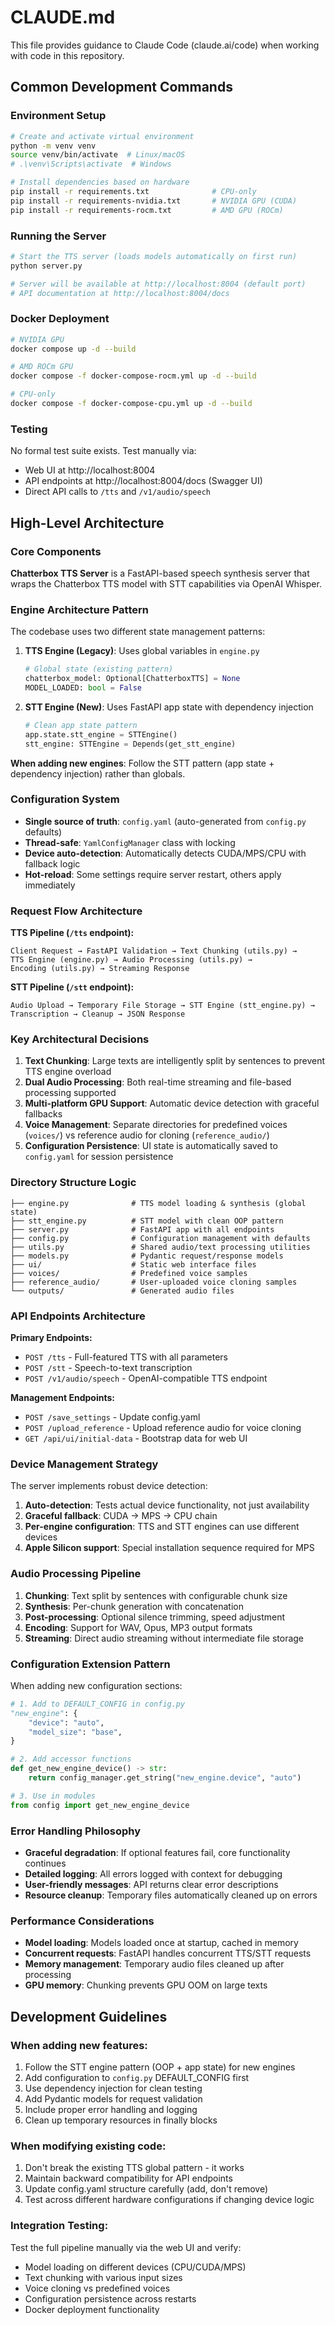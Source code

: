 # CLAUDE.md

This file provides guidance to Claude Code (claude.ai/code) when working with code in this repository.

## Common Development Commands

### Environment Setup
```bash
# Create and activate virtual environment
python -m venv venv
source venv/bin/activate  # Linux/macOS
# .\venv\Scripts\activate  # Windows

# Install dependencies based on hardware
pip install -r requirements.txt              # CPU-only
pip install -r requirements-nvidia.txt       # NVIDIA GPU (CUDA)
pip install -r requirements-rocm.txt         # AMD GPU (ROCm)
```

### Running the Server
```bash
# Start the TTS server (loads models automatically on first run)
python server.py

# Server will be available at http://localhost:8004 (default port)
# API documentation at http://localhost:8004/docs
```

### Docker Deployment
```bash
# NVIDIA GPU
docker compose up -d --build

# AMD ROCm GPU  
docker compose -f docker-compose-rocm.yml up -d --build

# CPU-only
docker compose -f docker-compose-cpu.yml up -d --build
```

### Testing
No formal test suite exists. Test manually via:
- Web UI at http://localhost:8004
- API endpoints at http://localhost:8004/docs (Swagger UI)
- Direct API calls to `/tts` and `/v1/audio/speech`

## High-Level Architecture

### Core Components

**Chatterbox TTS Server** is a FastAPI-based speech synthesis server that wraps the Chatterbox TTS model with STT capabilities via OpenAI Whisper.

### Engine Architecture Pattern
The codebase uses two different state management patterns:

1. **TTS Engine (Legacy)**: Uses global variables in `engine.py`
   ```python
   # Global state (existing pattern)
   chatterbox_model: Optional[ChatterboxTTS] = None
   MODEL_LOADED: bool = False
   ```

2. **STT Engine (New)**: Uses FastAPI app state with dependency injection
   ```python
   # Clean app state pattern
   app.state.stt_engine = STTEngine()
   stt_engine: STTEngine = Depends(get_stt_engine)
   ```

**When adding new engines**: Follow the STT pattern (app state + dependency injection) rather than globals.

### Configuration System
- **Single source of truth**: `config.yaml` (auto-generated from `config.py` defaults)
- **Thread-safe**: `YamlConfigManager` class with locking
- **Device auto-detection**: Automatically detects CUDA/MPS/CPU with fallback logic
- **Hot-reload**: Some settings require server restart, others apply immediately

### Request Flow Architecture

**TTS Pipeline (`/tts` endpoint):**
```
Client Request → FastAPI Validation → Text Chunking (utils.py) → 
TTS Engine (engine.py) → Audio Processing (utils.py) → 
Encoding (utils.py) → Streaming Response
```

**STT Pipeline (`/stt` endpoint):**
```
Audio Upload → Temporary File Storage → STT Engine (stt_engine.py) → 
Transcription → Cleanup → JSON Response
```

### Key Architectural Decisions

1. **Text Chunking**: Large texts are intelligently split by sentences to prevent TTS engine overload
2. **Dual Audio Processing**: Both real-time streaming and file-based processing supported
3. **Multi-platform GPU Support**: Automatic device detection with graceful fallbacks
4. **Voice Management**: Separate directories for predefined voices (`voices/`) vs reference audio for cloning (`reference_audio/`)
5. **Configuration Persistence**: UI state is automatically saved to `config.yaml` for session persistence

### Directory Structure Logic
```
├── engine.py              # TTS model loading & synthesis (global state)
├── stt_engine.py          # STT model with clean OOP pattern
├── server.py              # FastAPI app with all endpoints
├── config.py              # Configuration management with defaults
├── utils.py               # Shared audio/text processing utilities
├── models.py              # Pydantic request/response models
├── ui/                    # Static web interface files
├── voices/                # Predefined voice samples
├── reference_audio/       # User-uploaded voice cloning samples
└── outputs/               # Generated audio files
```

### API Endpoints Architecture

**Primary Endpoints:**
- `POST /tts` - Full-featured TTS with all parameters
- `POST /stt` - Speech-to-text transcription  
- `POST /v1/audio/speech` - OpenAI-compatible TTS endpoint

**Management Endpoints:**
- `POST /save_settings` - Update config.yaml
- `POST /upload_reference` - Upload reference audio for voice cloning
- `GET /api/ui/initial-data` - Bootstrap data for web UI

### Device Management Strategy
The server implements robust device detection:
1. **Auto-detection**: Tests actual device functionality, not just availability
2. **Graceful fallback**: CUDA → MPS → CPU chain
3. **Per-engine configuration**: TTS and STT engines can use different devices
4. **Apple Silicon support**: Special installation sequence required for MPS

### Audio Processing Pipeline
1. **Chunking**: Text split by sentences with configurable chunk size
2. **Synthesis**: Per-chunk generation with concatenation
3. **Post-processing**: Optional silence trimming, speed adjustment
4. **Encoding**: Support for WAV, Opus, MP3 output formats
5. **Streaming**: Direct audio streaming without intermediate file storage

### Configuration Extension Pattern
When adding new configuration sections:
```python
# 1. Add to DEFAULT_CONFIG in config.py
"new_engine": {
    "device": "auto",
    "model_size": "base",
}

# 2. Add accessor functions
def get_new_engine_device() -> str:
    return config_manager.get_string("new_engine.device", "auto")

# 3. Use in modules
from config import get_new_engine_device
```

### Error Handling Philosophy
- **Graceful degradation**: If optional features fail, core functionality continues
- **Detailed logging**: All errors logged with context for debugging
- **User-friendly messages**: API returns clear error descriptions
- **Resource cleanup**: Temporary files automatically cleaned up on errors

### Performance Considerations
- **Model loading**: Models loaded once at startup, cached in memory
- **Concurrent requests**: FastAPI handles concurrent TTS/STT requests
- **Memory management**: Temporary audio files cleaned up after processing
- **GPU memory**: Chunking prevents GPU OOM on large texts

## Development Guidelines

### When adding new features:
1. Follow the STT engine pattern (OOP + app state) for new engines
2. Add configuration to `config.py` DEFAULT_CONFIG first
3. Use dependency injection for clean testing
4. Add Pydantic models for request validation
5. Include proper error handling and logging
6. Clean up temporary resources in finally blocks

### When modifying existing code:
1. Don't break the existing TTS global pattern - it works
2. Maintain backward compatibility for API endpoints
3. Update config.yaml structure carefully (add, don't remove)
4. Test across different hardware configurations if changing device logic

### Integration Testing:
Test the full pipeline manually via the web UI and verify:
- Model loading on different devices (CPU/CUDA/MPS)
- Text chunking with various input sizes
- Voice cloning vs predefined voices
- Configuration persistence across restarts
- Docker deployment functionality